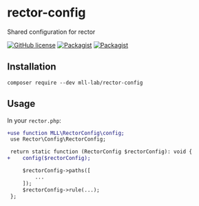 # rector-config

Shared configuration for rector

[![GitHub license](https://img.shields.io/github/license/mll-lab/rector-config.svg)](https://github.com/mll-lab/rector-config/blob/master/LICENSE)
[![Packagist](https://img.shields.io/packagist/v/mll-lab/rector-config.svg)](https://packagist.org/packages/mll-lab/rector-config)
[![Packagist](https://img.shields.io/packagist/dt/mll-lab/rector-config.svg)](https://packagist.org/packages/mll-lab/rector-config)

## Installation

    composer require --dev mll-lab/rector-config

## Usage

In your `rector.php`:

```diff
+use function MLL\RectorConfig\config;
 use Rector\Config\RectorConfig;

 return static function (RectorConfig $rectorConfig): void {
+    config($rectorConfig);

     $rectorConfig->paths([
         ...
     ]);
     $rectorConfig->rule(...);
 };
```
